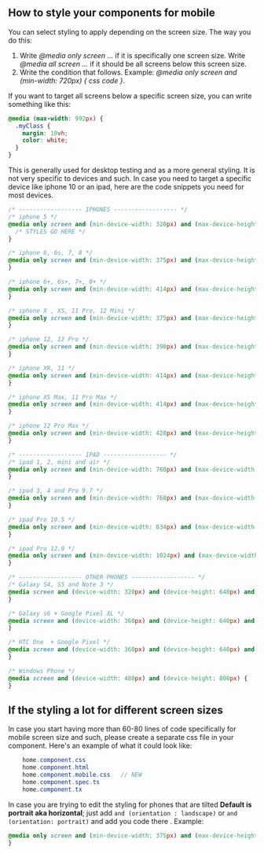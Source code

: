 ## How to style your components for mobile

You can select styling to apply depending on the screen size. The way you do this:

1.  Write _@media only screen ..._ if it is specifically one screen size.
    Write _@media all screen ..._ if it should be all screens below this screen size.
2.  Write the condition that follows. Example: _@media only screen and (min-width: 720px) { css code }_.

If you want to target all screens below a specific screen size, you can write something like this:

```css
@media (max-width: 992px) {
  .myClass {
    margin: 10vh;
    color: white;
  }
}
```

This is generally used for desktop testing and as a more general styling. It is not very specific to devices and such. In case you need to target a specific device like iphone 10 or an ipad, here are the code snippets you need for most devices.

```css
/* ------------------ IPHONES ------------------ */
/* iphone 5 */
@media only screen and (min-device-width: 320px) and (max-device-height: 568px) and (-webkit-device-pixel-ratio: 2) {
  /* STYLES GO HERE */
}

/* iphone 6, 6s, 7, 8 */
@media only screen and (min-device-width: 375px) and (max-device-height: 667px) and (-webkit-device-pixel-ratio: 2) {
}

/* iphone 6+, 6s+, 7+, 8+ */
@media only screen and (min-device-width: 414px) and (max-device-height: 736px) and (-webkit-device-pixel-ratio: 3) {
}

/* iphone X , XS, 11 Pro, 12 Mini */
@media only screen and (min-device-width: 375px) and (max-device-height: 812px) and (-webkit-device-pixel-ratio: 3) {
}

/* iphone 12, 12 Pro */
@media only screen and (min-device-width: 390px) and (max-device-height: 844px) and (-webkit-device-pixel-ratio: 3) {
}

/* iphone XR, 11 */
@media only screen and (min-device-width: 414px) and (max-device-height: 896px) and (-webkit-device-pixel-ratio: 2) {
}

/* iphone XS Max, 11 Pro Max */
@media only screen and (min-device-width: 414px) and (max-device-height: 896px) and (-webkit-device-pixel-ratio: 3) {
}

/* iphone 12 Pro Max */
@media only screen and (min-device-width: 428px) and (max-device-height: 926px) and (-webkit-device-pixel-ratio: 3) {
}

/* ------------------ IPAD ------------------ */
/* ipad 1, 2, mini and air */
@media only screen and (min-device-width: 768px) and (max-device-width: 1024px) and (-webkit-min-device-pixel-ratio: 1) {
}

/* ipad 3, 4 and Pro 9.7 */
@media only screen and (min-device-width: 768px) and (max-device-width: 1024px) and (-webkit-min-device-pixel-ratio: 2) {
}

/* ipad Pro 10.5 */
@media only screen and (min-device-width: 834px) and (max-device-width: 1112px) and (-webkit-min-device-pixel-ratio: 2) {
}

/* ipad Pro 12.9 */
@media only screen and (min-device-width: 1024px) and (max-device-width: 1366px) and (-webkit-min-device-pixel-ratio: 2) {
}

/* ------------------ OTHER PHONES ------------------ */
/* Galaxy S4, S5 and Note 3 */
@media screen and (device-width: 320px) and (device-height: 640px) and (-webkit-device-pixel-ratio: 3) {
}

/* Galaxy s6 + Google Pixel XL */
@media screen and (device-width: 360px) and (device-height: 640px) and (-webkit-device-pixel-ratio: 4) {
}

/* HTC One  + Google Pixel */
@media screen and (device-width: 360px) and (device-height: 640px) and (-webkit-device-pixel-ratio: 3) {
}

/* Windows Phone */
@media screen and (device-width: 480px) and (device-height: 800px) {
}
```

## If the styling a lot for different screen sizes

In case you start having more than 60-80 lines of code specifically for mobile screen size and such, please create a separate css file in your component. Here's an example of what it could look like: 
```cs
    home.component.css
    home.component.html 
    home.component.mobile.css   // NEW
    home.component.spec.ts
    home.component.tx
```

In case you are trying to edit the styling for phones that are tilted **Default is portrait aka horizontal**;
just add `and (orientation : landscape)` or `and (orientation: portrait)` and add you code there .
Example:

```css
@media only screen and (min-device-width: 375px) and (max-device-height: 667px) and (-webkit-device-pixel-ratio: 2) and (orientation: landscape) {
}
```
